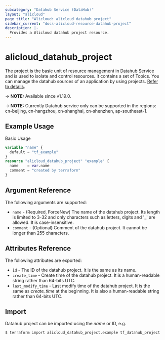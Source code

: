```yaml
---
subcategory: "Datahub Service (DataHub)"
layout: "alicloud"
page_title: "Alicloud: alicloud_datahub_project"
sidebar_current: "docs-alicloud-resource-datahub-project"
description: |-
  Provides a Alicloud datahub project resource.
---
```


# alicloud_datahub_project

The project is the basic unit of resource management in Datahub Service and is used to isolate and control resources. It contains a set of Topics. You can manage the datahub sources of an application by using projects. [Refer to details](https://www.alibabacloud.com/help/en/datahub/latest/nerbcz).

-> **NOTE:** Available since v1.19.0.

-> **NOTE:** Currently Datahub service only can be supported in the regions: cn-beijing, cn-hangzhou, cn-shanghai, cn-shenzhen,  ap-southeast-1.

## Example Usage

Basic Usage

```terraform
variable "name" {
  default = "tf_example"
}
resource "alicloud_datahub_project" "example" {
  name    = var.name
  comment = "created by terraform"
}
```
## Argument Reference

The following arguments are supported:

* `name` - (Required, ForceNew) The name of the datahub project. Its length is limited to 3-32 and only characters such as letters, digits and '_' are allowed. It is case-insensitive.
* `comment` - (Optional) Comment of the datahub project. It cannot be longer than 255 characters.

## Attributes Reference

The following attributes are exported:

* `id` - The ID of the datahub project. It is the same as its name.
* `create_time` - Create time of the datahub project. It is a human-readable string rather than 64-bits UTC.
* `last_modify_time` - Last modify time of the datahub project. It is the same as *create_time* at the beginning. It is also a human-readable string rather than 64-bits UTC.

## Import

Datahub project can be imported using the *name* or ID, e.g.

```shell
$ terraform import alicloud_datahub_project.example tf_datahub_project
```
